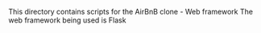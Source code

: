 This directory contains scripts for the AirBnB clone - Web framework
The web framework being used is Flask

